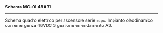 __Schema MC-OL48A31__

---

Schema quadro elettrico per ascensore serie `mcpx`. Impianto oleodinamico con emergenza 48VDC 3 gestione emendamento A3.
